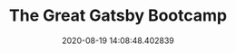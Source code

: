 ---
title: The Great Gatsby Bootcamp
date: 2020-08-19 14:08:48.402839
description: Transcription of "The Great Gatsby Bootcamp"
---